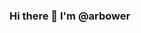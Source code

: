 ### Hi there 👋 I'm @arbower

<!--
**arbower/arbower** is a ✨ _special_ ✨ repository because its `README.md` (this file) appears on your GitHub profile.

Here are some ideas to get you started:
- 👀 I am interested in applying ecological and evolutionary models to understand child and adolescent experiences across digital ecologies
- 🔭 I’m currently working on measuring people's experiences playing video games
- 👨‍💻 I write about peer relationships across contexts, how tech and AI will influence development, and moonlight as a baseball data scientist
- ⚾ 🏈 Lifelong baseball and football fan
Currently, I am a Senior Quantitative Researcher at Electronic Arts, ex-Meta, 
- PhD. from UC Davis

-->
